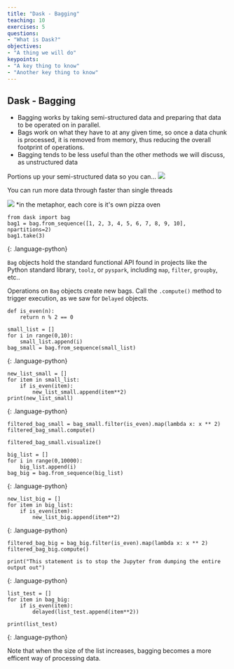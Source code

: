 ```yaml
---
title: "Dask - Bagging"
teaching: 10
exercises: 5
questions:
- "What is Dask?"
objectives:
- "A thing we will do"
keypoints:
- "A key thing to know"
- "Another key thing to know"
---
```


## Dask - Bagging

* Bagging works by taking semi-structured data and preparing that data to be operated on in parallel.
* Bags work on what they have to at any given time, so once a data chunk is processed, it is removed from memory, thus reducing the overall footprint of operations.
* Bagging tends to be less useful than the other methods we will discuss, as unstructured data 

Portions up your semi-structured data so you can...
![](./Pictures/Picture4.jpg)

You can run more data through faster than single threads
 
![](./Pictures/Picture3.jpg)
*in the metaphor, each core is it's own pizza oven

~~~
from dask import bag
bag1 = bag.from_sequence([1, 2, 3, 4, 5, 6, 7, 8, 9, 10], npartitions=2)
bag1.take(3)
~~~
{: .language-python}

`Bag` objects hold the standard functional API found in projects like the Python standard library, `toolz`, or `pyspark`, including `map`, `filter`, `groupby`, etc..

Operations on `Bag` objects create new bags.  Call the `.compute()` method to trigger execution, as we saw for `Delayed` objects.  

~~~
def is_even(n):
    return n % 2 == 0 

small_list = []
for i in range(0,10):
    small_list.append(i)
bag_small = bag.from_sequence(small_list)
~~~
{: .language-python}

~~~
new_list_small = []
for item in small_list:
    if is_even(item):
        new_list_small.append(item**2)
print(new_list_small) 
~~~
{: .language-python}

~~~
filtered_bag_small = bag_small.filter(is_even).map(lambda x: x ** 2)
filtered_bag_small.compute()

filtered_bag_small.visualize()

big_list = []
for i in range(0,10000):
    big_list.append(i)
bag_big = bag.from_sequence(big_list)
~~~
{: .language-python}

~~~
new_list_big = []
for item in big_list:
    if is_even(item):
        new_list_big.append(item**2)
~~~
{: .language-python}

~~~
filtered_bag_big = bag_big.filter(is_even).map(lambda x: x ** 2)
filtered_bag_big.compute()

print("This statement is to stop the Jupyter from dumping the entire output out")
~~~
{: .language-python}

~~~
list_test = []
for item in bag_big:
    if is_even(item):
        delayed(list_test.append(item**2))
        
print(list_test)
~~~
{: .language-python}

Note that when the size of the list increases, bagging becomes a more efficent way of processing data.